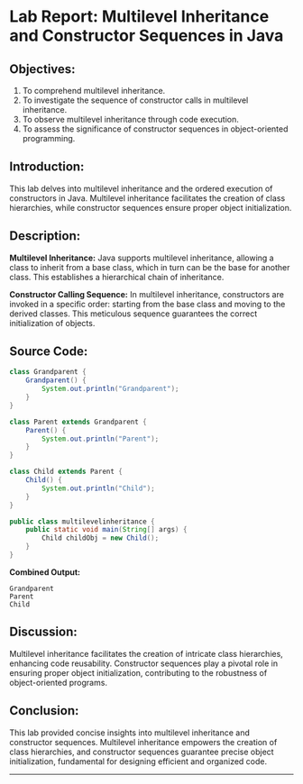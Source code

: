 # Lab Report: Multilevel Inheritance and Constructor Sequences in Java

## Objectives:
1. To comprehend multilevel inheritance.
2. To investigate the sequence of constructor calls in multilevel inheritance.
3. To observe multilevel inheritance through code execution.
4. To assess the significance of constructor sequences in object-oriented programming.

## Introduction:
This lab delves into multilevel inheritance and the ordered execution of constructors in Java. Multilevel inheritance facilitates the creation of class hierarchies, while constructor sequences ensure proper object initialization.

## Description:

**Multilevel Inheritance:** Java supports multilevel inheritance, allowing a class to inherit from a base class, which in turn can be the base for another class. This establishes a hierarchical chain of inheritance.

**Constructor Calling Sequence:** In multilevel inheritance, constructors are invoked in a specific order: starting from the base class and moving to the derived classes. This meticulous sequence guarantees the correct initialization of objects.

## Source Code:
```java
class Grandparent {
    Grandparent() {
        System.out.println("Grandparent");
    }
}

class Parent extends Grandparent {
    Parent() {
        System.out.println("Parent");
    }
}

class Child extends Parent {
    Child() {
        System.out.println("Child");
    }
}

public class multilevelinheritance {
    public static void main(String[] args) {
        Child childObj = new Child();
    }
}
```

**Combined Output:**
```
Grandparent
Parent
Child
```

## Discussion:
Multilevel inheritance facilitates the creation of intricate class hierarchies, enhancing code reusability. Constructor sequences play a pivotal role in ensuring proper object initialization, contributing to the robustness of object-oriented programs.

## Conclusion:
This lab provided concise insights into multilevel inheritance and constructor sequences. Multilevel inheritance empowers the creation of class hierarchies, and constructor sequences guarantee precise object initialization, fundamental for designing efficient and organized code.

---
